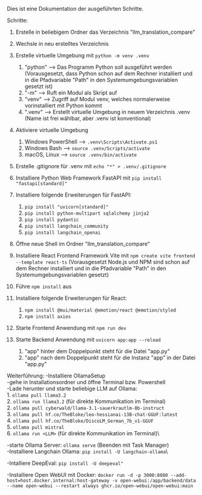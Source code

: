 Dies ist eine Dokumentation der ausgeführten Schritte.

Schritte:

1. Erstelle in beliebigem Ordner das Verzeichnis "llm_translation_compare"

2. Wechsle in neu erstelltes Verzeichnis

3. Erstelle virtuelle Umgebung mit ``python -m venv .venv``
   1. "python" --> Das Programm Python soll ausgeführt werden (Vorausgesetzt, dass Python schon auf dem Rechner installiert und in die Pfadvariable "Path" in den Systemumgebungsvariablen gesetzt ist)
   2. "-m" --> Ruft ein Modul als Skript auf
   3. "venv" --> Zugriff auf Modul venv, welches normalerweise vorinstalliert mit Python kommt
   4. ".venv" --> Erstellt virtuelle Umgebung in neuem Verzeichnis .venv (Name ist frei wählbar, aber .venv ist konventional)

4. Aktiviere virtuelle Umgebung
   1. Windows PowerShell --> ``.venv\Scripts\Activate.ps1``
   2. Windows Bash --> ``source .venv/Scripts/activate``
   3. macOS, Linux --> ``source .venv/bin/activate``

5. Erstelle .gitignore für .venv mit ``echo "*" > .venv/.gitignore``

6. Installiere Python Web Framework FastAPI mit ``pip install "fastapi[standard]"``

7. Installiere folgende Erweiterungen für FastAPI:
   1. ``pip install "uvicorn[standard]"``
   2. ``pip install python-multipart sqlalchemy jinja2``
   3. ``pip install pydantic``
   4. ``pip install langchain_community``
   5. ``pip install langchain_openai``

8. Öffne neue Shell im Ordner "llm_translation_compare"

9. Installiere React Frontend Framework Vite mit ``npm create vite frontend --template react-ts`` (Vorausgesetzt Node.js und NPM sind schon auf dem Rechner installiert und in die Pfadvariable "Path" in den Systemumgebungsvariablen gesetzt)

10. Führe ``npm install`` aus

11. Installiere folgende Erweiterungen für React:
    1. ``npm install @mui/material @emotion/react @emotion/styled``
    2. ``npm install axios``

12. Starte Frontend Anwendung mit ``npm run dev``

13. Starte Backend Anwendung mit ``uvicorn app:app --reload``
    1. "app" hinter dem Doppelpunkt steht für die Datei "app.py"
    2. "app" nach dem Doppelpunkt steht für die Instanz "app" in der Datei "app.py"

Weiterführung:
-Installiere OllamaSetup\
-gehe in Installationsordner und öffne Terminal bzw. Powershell\
-Lade herunter und starte beliebige LLM auf Ollama:\
    1. ``ollama pull llama3.2``\
    2. ``ollama run llama3.2`` (für direkte Kommunikation im Terminal)\
    2. ``ollama pull cyberwald/llama-3.1-sauerkrautlm-8b-instruct``\
    3. ``ollama pull hf.co/TheBloke/leo-hessianai-13B-chat-GGUF:latest``\
    4. ``ollama pull hf.co/TheBloke/DiscoLM_German_7b_v1-GGUF``\
    5. ``ollama pull mistral``\
    6. ``ollama run <LLM>`` (für direkte Kommunikation im Terminal)\

-starte Ollama Server: ``ollama serve`` (Beenden mit Task Manager)\
-Installiere Langchain Ollama: ``pip install -U langchain-ollama``\

-Intalliere DeepEval: ``pip install -U deepeval"``

-Installiere Open WebUI mit Docker: ``docker run -d -p 3000:8080 --add-host=host.docker.internal:host-gateway -v open-webui:/app/backend/data --name open-webui --restart always ghcr.io/open-webui/open-webui:main``
